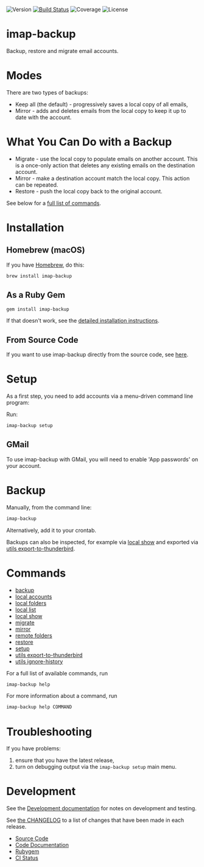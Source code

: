 ![Version](https://img.shields.io/gem/v/imap-backup?label=Version&logo=rubygems)
[![Build Status](https://github.com/joeyates/imap-backup/actions/workflows/main.yml/badge.svg)][CI Status]
![Coverage](https://img.shields.io/endpoint?url=https://gist.githubusercontent.com/joeyates/b54fe758bfb405c04bef72dad293d707/raw/coverage.json)
![License](https://img.shields.io/github/license/joeyates/imap-backup?color=brightgreen&label=License)

# imap-backup

Backup, restore and migrate email accounts.

# Modes

There are two types of backups:

* Keep all (the default) - progressively saves a local copy of all emails,
* Mirror - adds and deletes emails from the local copy to keep it up to date with the account.

# What You Can Do with a Backup

* Migrate - use the local copy to populate emails on another account. This is a once-only action that deletes any existing emails on the destination account.
* Mirror - make a destination account match the local copy. This action can be repeated.
* Restore - push the local copy back to the original account.

See below for a [full list of commands](#Commands).

# Installation

## Homebrew (macOS)

If you have [Homebrew](https://brew.sh/), do this:

```sh
brew install imap-backup
```

## As a Ruby Gem

```sh
gem install imap-backup
```

If that doesn't work, see the [detailed installation instructions](docs/installation/rubygem.md).

## From Source Code

If you want to use imap-backup directly from the source code, see [here](docs/installation/source.md).

# Setup

As a first step, you need to add accounts via a menu-driven command
line program:

Run:

```sh
imap-backup setup
```

## GMail

To use imap-backup with GMail, you will need to enable 'App passwords' on your account.

# Backup

Manually, from the command line:

```sh
imap-backup
```

Alternatively, add it to your crontab.

Backups can also be inspected, for example via [local show](docs/commands/local-show.md)
and exported via [utils export-to-thunderbird](docs/commands/utils-export-to-thunderbird.md).

# Commands

* [backup](docs/commands/backup.md)
* [local accounts](docs/commands/local-accounts.md)
* [local folders](docs/commands/local-folders.md)
* [local list](docs/commands/local-list.md)
* [local show](docs/commands/local-show.md)
* [migrate](docs/commands/migrate.md)
* [mirror](docs/commands/mirror.md)
* [remote folders](docs/commands/remote-folders.md)
* [restore](docs/commands/restore.md)
* [setup](docs/commands/setup.md)
* [utils export-to-thunderbird](docs/commands/utils-export-to-thunderbird.md)
* [utils ignore-history](docs/commands/utils-ignore-history.md)

For a full list of available commands, run

```sh
imap-backup help
```

For more information about a command, run

```sh
imap-backup help COMMAND
```

# Troubleshooting

If you have problems:

1. ensure that you have the latest release,
2. turn on debugging output via the `imap-backup setup` main menu.

# Development

See the [Development documentation](./docs/development.md) for notes
on development and testing.

See [the CHANGELOG](./CHANGELOG.md) to a list of changes that have been
made in each release.

* [Source Code]
* [Code Documentation]
* [Rubygem]
* [CI Status]

[Source Code]: https://github.com/joeyates/imap-backup "Source code at GitHub"
[Code Documentation]: https://rubydoc.info/gems/imap-backup/frames "Code Documentation at Rubydoc.info"
[Rubygem]: https://rubygems.org/gems/imap-backup "Ruby gem at rubygems.org"
[CI Status]: https://github.com/joeyates/imap-backup/actions/workflows/main.yml
